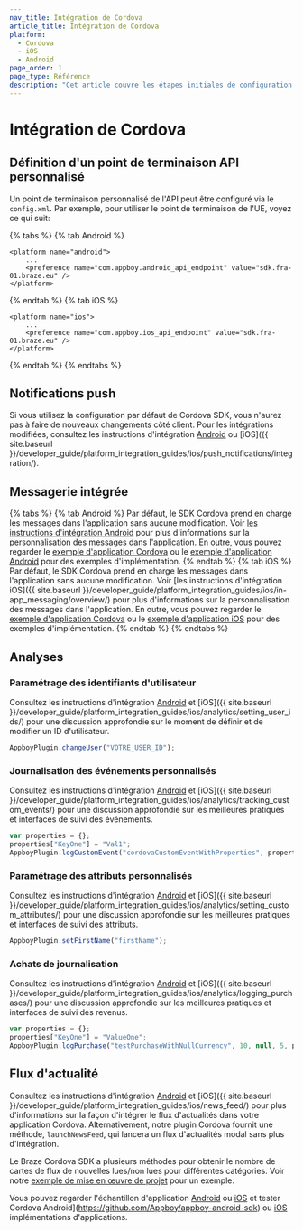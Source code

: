```yaml
---
nav_title: Intégration de Cordova
article_title: Intégration de Cordova
platform:
  - Cordova
  - iOS
  - Android
page_order: 1
page_type: Référence
description: "Cet article couvre les étapes initiales de configuration du SDK pour les applications Android et FireOS exécutées sur Cordova."
---
```


# Intégration de Cordova

## Définition d'un point de terminaison API personnalisé

Un point de terminaison personnalisé de l'API peut être configuré via le `config.xml`. Par exemple, pour utiliser le point de terminaison de l'UE, voyez ce qui suit:

{% tabs %}
{% tab Android %}

```
<platform name="android">
    ...
    <preference name="com.appboy.android_api_endpoint" value="sdk.fra-01.braze.eu" />
</platform>
```
{% endtab %}
{% tab iOS %}

```
<platform name="ios">
    ...
    <preference name="com.appboy.ios_api_endpoint" value="sdk.fra-01.braze.eu" />
</platform>
```
{% endtab %}
{% endtabs %}

## Notifications push

Si vous utilisez la configuration par défaut de Cordova SDK, vous n'aurez pas à faire de nouveaux changements côté client. Pour les intégrations modifiées, consultez les instructions d'intégration [Android]({{site.baseurl}}/developer_guide/platform_integration_guides/android/push_notifications/integration/standard_integration/) ou [iOS]({{ site.baseurl }}/developer_guide/platform_integration_guides/ios/push_notifications/integration/).

## Messagerie intégrée
{% tabs %}
{% tab Android %}
Par défaut, le SDK Cordova prend en charge les messages dans l'application sans aucune modification. Voir [les instructions d'intégration Android]({{site.baseurl}}/developer_guide/platform_integration_guides/android/in-app_messaging/integration/) pour plus d'informations sur la personnalisation des messages dans l'application. En outre, vous pouvez regarder le [exemple d'application Cordova](https://github.com/Appboy/appboy-cordova-sdk/blob/master/sample-project/www/js/index.js) ou le [exemple d'application Android](https://github.com/Appboy/appboy-android-sdk) pour des exemples d'implémentation.
{% endtab %}
{% tab iOS %}
Par défaut, le SDK Cordova prend en charge les messages dans l'application sans aucune modification. Voir [les instructions d'intégration iOS]({{ site.baseurl }}/developer_guide/platform_integration_guides/ios/in-app_messaging/overview/) pour plus d'informations sur la personnalisation des messages dans l'application. En outre, vous pouvez regarder le [exemple d'application Cordova](https://github.com/Appboy/appboy-cordova-sdk/blob/master/sample-project/www/js/index.js) ou le [exemple d'application iOS](https://github.com/Appboy/appboy-ios-sdk) pour des exemples d'implémentation.
{% endtab %}
{% endtabs %}

## Analyses

### Paramétrage des identifiants d'utilisateur

Consultez les instructions d'intégration [Android]({{site.baseurl}}/developer_guide/platform_integration_guides/android/analytics/setting_user_ids/) et [iOS]({{ site.baseurl }}/developer_guide/platform_integration_guides/ios/analytics/setting_user_ids/) pour une discussion approfondie sur le moment de définir et de modifier un ID d'utilisateur.

```javascript
AppboyPlugin.changeUser("VOTRE_USER_ID");
```

### Journalisation des événements personnalisés

Consultez les instructions d'intégration [Android]({{site.baseurl}}/developer_guide/platform_integration_guides/android/analytics/tracking_custom_events/#tracking-custom-events) et [iOS]({{ site.baseurl }}/developer_guide/platform_integration_guides/ios/analytics/tracking_custom_events/) pour une discussion approfondie sur les meilleures pratiques et interfaces de suivi des événements.

```javascript
var properties = {};
properties["KeyOne"] = "Val1";
AppboyPlugin.logCustomEvent("cordovaCustomEventWithProperties", properties);
```

### Paramétrage des attributs personnalisés

Consultez les instructions d'intégration [Android]({{site.baseurl}}/developer_guide/platform_integration_guides/android/analytics/setting_custom_attributes/) et [iOS]({{ site.baseurl }}/developer_guide/platform_integration_guides/ios/analytics/setting_custom_attributes/) pour une discussion approfondie sur les meilleures pratiques et interfaces de suivi des attributs.

```javascript
AppboyPlugin.setFirstName("firstName");
```

### Achats de journalisation

Consultez les instructions d'intégration [Android]({{site.baseurl}}/developer_guide/platform_integration_guides/android/analytics/logging_purchases/#logging-purchases) et [iOS]({{ site.baseurl }}/developer_guide/platform_integration_guides/ios/analytics/logging_purchases/) pour une discussion approfondie sur les meilleures pratiques et interfaces de suivi des revenus.

```javascript
var properties = {};
properties["KeyOne"] = "ValueOne";
AppboyPlugin.logPurchase("testPurchaseWithNullCurrency", 10, null, 5, properties);
```

## Flux d'actualité

Consultez les instructions d'intégration [Android]({{site.baseurl}}/developer_guide/platform_integration_guides/android/news_feed/#news-feed) et [iOS]({{ site.baseurl }}/developer_guide/platform_integration_guides/ios/news_feed/) pour plus d'informations sur la façon d'intégrer le flux d'actualités dans votre application Cordova. Alternativement, notre plugin Cordova fournit une méthode, `launchNewsFeed`, qui lancera un flux d'actualités modal sans plus d'intégration.

Le Braze Cordova SDK a plusieurs méthodes pour obtenir le nombre de cartes de flux de nouvelles lues/non lues pour différentes catégories. Voir notre [exemple de mise en œuvre de projet](https://github.com/Appboy/appboy-cordova-sdk/blob/master/sample-project/www/js/index.js) pour un exemple.

Vous pouvez regarder l'échantillon d'application [Android](https://github.com/Appboy/appboy-android-sdk) ou [iOS](https://github.com/Appboy/appboy-ios-sdk) et tester Cordova Android](https://github.com/Appboy/appboy-android-sdk) ou [iOS](https://github.com/Appboy/appboy-ios-sdk) implémentations d'applications.
